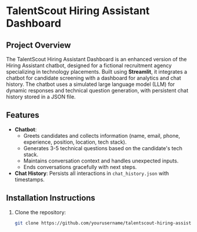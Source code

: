 # TalentScout Hiring Assistant Dashboard

## Project Overview
The TalentScout Hiring Assistant Dashboard is an enhanced version of the Hiring Assistant chatbot, designed for a fictional recruitment agency specializing in technology placements. Built using **Streamlit**, it integrates a chatbot for candidate screening with a dashboard for analytics and chat history. The chatbot uses a simulated large language model (LLM) for dynamic responses and technical question generation, with persistent chat history stored in a JSON file.

## Features
- **Chatbot**:
  - Greets candidates and collects information (name, email, phone, experience, position, location, tech stack).
  - Generates 3-5 technical questions based on the candidate's tech stack.
  - Maintains conversation context and handles unexpected inputs.
  - Ends conversations gracefully with next steps.
- **Chat History**: Persists all interactions in `chat_history.json` with timestamps.

## Installation Instructions
1. Clone the repository:
   ```bash
   git clone https://github.com/yourusername/talentscout-hiring-assistant.git
